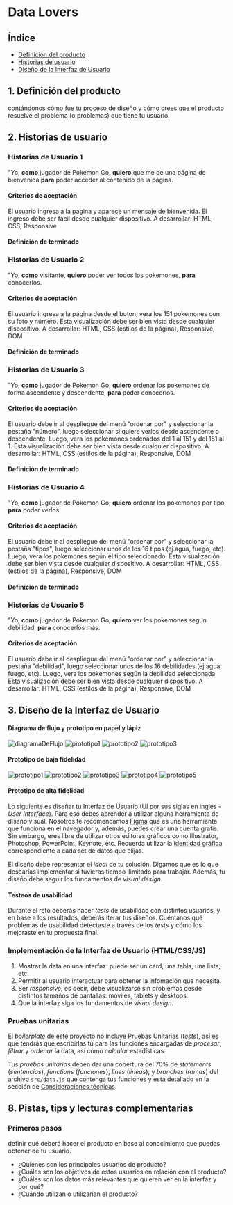 # Data Lovers

## Índice

* [Definición del producto](#1-definición-del-producto)
* [Historias de usuario](#2-historias-de-usuario)
* [Diseño de la Interfaz de Usuario](#3-Diseño-de-la-Interfaz-de-Usuario)

## 1. Definición del producto

contándonos cómo fue tu proceso de diseño y cómo crees que el producto resuelve
el problema (o problemas) que tiene tu usuario.

## 2. Historias de usuario

### Historias de Usuario 1 ### 
"Yo, **como** jugador de Pokemon Go, **quiero** que me de una página de bienvenida **para** poder acceder al contenido de la página.

#### Criterios de aceptación ####
El usuario ingresa a la página y aparece un mensaje de bienvenida. El ingreso debe ser fácil desde cualquier dispositivo.
A desarrollar: HTML, CSS, Responsive

#### Definición de terminado ####

### Historias de Usuario 2 ### 
"Yo, **como** visitante, **quiero** poder ver todos los pokemones, **para** conocerlos.

#### Criterios de aceptación ####
El usuario ingresa a la página desde el boton, vera los 151 pokemones con su foto y número. Esta visualización debe ser bien vista desde cualquier dispositivo.
A desarrollar: HTML, CSS (estilos de la página), Responsive, DOM 

#### Definición de terminado ####

### Historias de Usuario 3 ### 
"Yo, **como** jugador de Pokemon Go, **quiero** ordenar los pokemones de forma ascendente y descendente, **para** poder conocerlos.

#### Criterios de aceptación ####
El usuario debe ir al despliegue del menú "ordenar por" y seleccionar la pestaña "número", luego seleccionar si quiere verlos desde ascendente o descendente. Luego, vera los pokemones ordenados del 1 al 151 y del 151 al 1. Esta visualización debe ser bien vista desde cualquier dispositivo. 
A desarrollar: HTML, CSS (estilos de la página), Responsive, DOM 

#### Definición de terminado ####

### Historias de Usuario 4 ### 
"Yo, **como** jugador de Pokemon Go, **quiero** ordenar los pokemones por tipo, **para** poder verlos.

#### Criterios de aceptación ####
El usuario debe ir al despliegue del menú "ordenar por" y seleccionar la pestaña "tipos", luego seleccionar unos de los 16 tipos (ej.agua, fuego, etc). Luego, vera los pokemones según el tipo seleccionado. Esta visualización debe ser bien vista desde cualquier dispositivo. 
A desarrollar: HTML, CSS (estilos de la página), Responsive, DOM 

#### Definición de terminado ####

### Historias de Usuario 5 ### 
"Yo, **como** jugador de Pokemon Go, **quiero** ver los pokemones segun debilidad, **para** conocerlos más.

#### Criterios de aceptación ####
El usuario debe ir al despliegue del menú "ordenar por" y seleccionar la pestaña "debilidad", luego seleccionar unos de los 16 debilidades (ej.agua, fuego, etc). Luego, vera los pokemones según la debilidad seleccionada. Esta visualización debe ser bien vista desde cualquier dispositivo. 
A desarrollar: HTML, CSS (estilos de la página), Responsive, DOM 

## 3. Diseño de la Interfaz de Usuario

#### Diagrama de flujo y prototipo en papel y lápiz

![diagramaDeFlujo](/prototipados/diagramaFlujo.JPG)
![prototipo1](/prototipados/P1.JPG)
![prototipo2](/prototipados/P2.JPG)
![prototipo3](/prototipados/P3.JPG)

#### Prototipo de baja fidelidad

![prototipo1](/prototipados/PBF1.JPG)
![prototipo2](/prototipados/PBF2.JPG)
![prototipo3](/prototipados/PBF3.JPG)
![prototipo4](/prototipados/PBF4.JPG)
![prototipo5](/prototipados/PBF5.JPG)

#### Prototipo de alta fidelidad

Lo siguiente es diseñar tu Interfaz de Usuario (UI por sus siglas en inglés -
_User Interface_). Para eso debes aprender a utilizar alguna herramienta de
diseño visual. Nosotros te recomendamos [Figma](https://www.figma.com/) que es
una herramienta que funciona en el navegador y, además, puedes crear una cuenta
gratis. Sin embargo, eres libre de utilizar otros editores gráficos como
Illustrator, Photoshop, PowerPoint, Keynote, etc. Recuerda utilizar la
[identidad gráfica](https://drive.google.com/open?id=1eeWFqrWpy-OYOH4EHDckFGunyrm9iNeE)
correspondiente a cada set de datos que elijas.

El diseño debe representar el _ideal_ de tu solución. Digamos que es lo que
desearías implementar si tuvieras tiempo ilimitado para trabajar. Además, tu
diseño debe seguir los fundamentos de _visual design_.

#### Testeos de usabilidad

Durante el reto deberás hacer _tests_ de usabilidad con distintos usuarios, y
en base a los resultados, deberás iterar tus diseños. Cuéntanos
qué problemas de usabilidad detectaste a través de los _tests_ y cómo los
mejoraste en tu propuesta final.

### Implementación de la Interfaz de Usuario (HTML/CSS/JS)

1. Mostrar la data en una interfaz: puede ser un card, una tabla, una lista,
   etc.
2. Permitir al usuario interactuar para obtener la infomación que necesita.
3. Ser _responsive_, es decir, debe visualizarse sin problemas desde distintos
   tamaños de pantallas: móviles, tablets y desktops.
4. Que la interfaz siga los fundamentos de _visual design_.

### Pruebas unitarias

El _boilerplate_ de este proyecto no incluye Pruebas Unitarias (_tests_), así es
que  tendrás que escribirlas tú para las funciones encargadas de  _procesar_,
_filtrar_ y _ordenar_ la data, así como _calcular_ estadísticas.

Tus _pruebas unitarias_ deben dar una cobertura del 70% de _statements_
(_sentencias_), _functions_ (_funciones_), _lines_ (_líneas_), y _branches_
(_ramas_) del archivo `src/data.js` que contenga tus funciones y está detallado
en la sección de [Consideraciones técnicas](#srcdatajs).

## 8. Pistas, tips y lecturas complementarias

### Primeros pasos

definir qué deberá hacer el producto en base al conocimiento que puedas obtener de tu usuario.

* ¿Quiénes son los principales usuarios de producto?
* ¿Cuáles son los objetivos de estos usuarios en relación con el producto?
* ¿Cuáles son los datos más relevantes que quieren ver en la interfaz y por qué?
* ¿Cuándo utilizan o utilizarían el producto?


